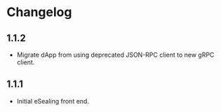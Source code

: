 # Changelog

## 1.1.2

-   Migrate dApp from using deprecated JSON-RPC client to new gRPC client.

## 1.1.1

-   Initial eSealing front end.
